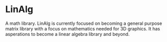 # LinAlg

A math library. LinAlg is currently focused on becoming a general purpose matrix library with a focus 
on mathematics needed for 3D graphics. It has asperations to become a linear algebra library and 
beyond.
